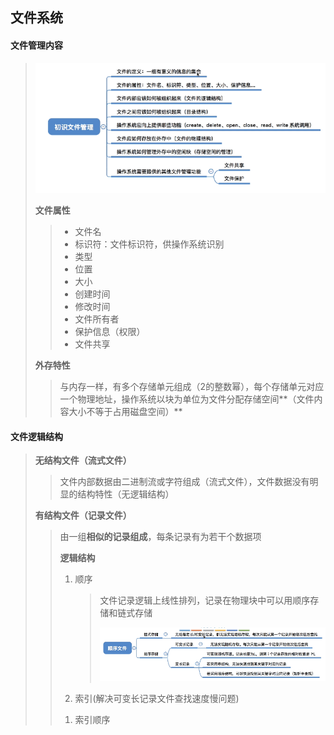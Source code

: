 ## 文件系统

#### 	**文件管理内容**

> <img src="image-20220409150745168.png" alt="image-20220409150745168"  /> 
>
> **文件属性**
>
> > - 文件名
> > - 标识符：文件标识符，供操作系统识别
> > - 类型
> > - 位置
> > - 大小
> > - 创建时间
> > - 修改时间
> > - 文件所有者
> > - 保护信息（权限）
> > - 文件共享
>
> **外存特性**
>
> > 与内存一样，有多个存储单元组成（2的整数幂），每个存储单元对应一个物理地址，操作系统以块为单位为文件分配存储空间**（文件内容大小不等于占用磁盘空间）**

#### **文件逻辑结构**

> **无结构文件（流式文件）**
>
> > 文件内部数据由二进制流或字符组成（流式文件），文件数据没有明显的结构特性（无逻辑结构）
>
> **有结构文件（记录文件）**
>
> > 由一组**相似的记录组成**，每条记录有为若干个数据项
> >
> > **逻辑结构**
> >
> > 1. 顺序
> >
> >    > 文件记录逻辑上线性排列，记录在物理块中可以用顺序存储和链式存储
> >    >
> >    > ![image-20220409151825969](image-20220409151825969.png) 
> >
> > 2. 索引(解决可变长记录文件查找速度慢问题)
> >
> > > 
> >
> > 1. 索引顺序

#### 


